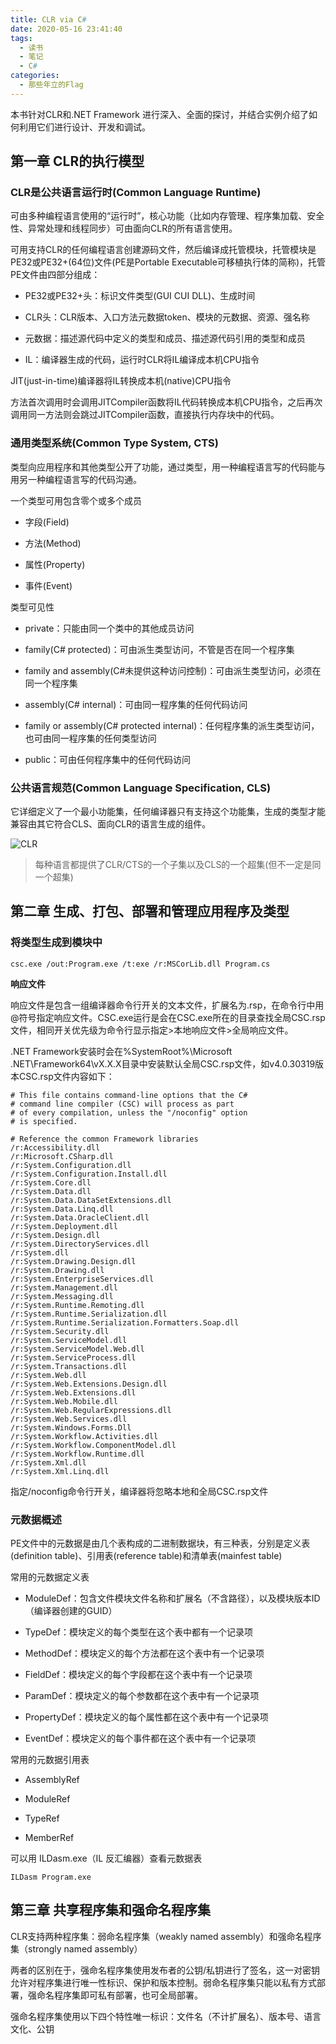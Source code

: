 ```yaml
---
title: CLR via C#
date: 2020-05-16 23:41:40
tags:
  - 读书
  - 笔记
  - C#
categories:
  - 那些年立的Flag
---
```


本书针对CLR和.NET Framework 进行深入、全面的探讨，并结合实例介绍了如何利用它们进行设计、开发和调试。

<!-- more -->

## 第一章 CLR的执行模型

### CLR是公共语言运行时(Common Language Runtime)

可由多种编程语言使用的“运行时”，核心功能（比如内存管理、程序集加载、安全性、异常处理和线程同步）可由面向CLR的所有语言使用。

可用支持CLR的任何编程语言创建源码文件，然后编译成托管模块，托管模块是PE32或PE32+(64位)文件(PE是Portable Executable可移植执行体的简称)，托管PE文件由四部分组成：

* PE32或PE32+头：标识文件类型(GUI CUI DLL)、生成时间

* CLR头：CLR版本、入口方法元数据token、模块的元数据、资源、强名称

* 元数据：描述源代码中定义的类型和成员、描述源代码引用的类型和成员

* IL：编译器生成的代码，运行时CLR将IL编译成本机CPU指令

JIT(just-in-time)编译器将IL转换成本机(native)CPU指令

方法首次调用时会调用JITCompiler函数将IL代码转换成本机CPU指令，之后再次调用同一方法则会跳过JITCompiler函数，直接执行内存块中的代码。

### 通用类型系统(Common Type System, CTS)

类型向应用程序和其他类型公开了功能，通过类型，用一种编程语言写的代码能与用另一种编程语言写的代码沟通。

一个类型可用包含零个或多个成员

* 字段(Field)

* 方法(Method)

* 属性(Property)

* 事件(Event)

类型可见性

* private：只能由同一个类中的其他成员访问

* family(C# protected)：可由派生类型访问，不管是否在同一个程序集

* family and assembly(C#未提供这种访问控制)：可由派生类型访问，必须在同一个程序集

* assembly(C# internal)：可由同一程序集的任何代码访问

* family or assembly(C# protected internal)：任何程序集的派生类型访问，也可由同一程序集的任何类型访问

* public：可由任何程序集中的任何代码访问

### 公共语言规范(Common Language Specification, CLS)

它详细定义了一个最小功能集，任何编译器只有支持这个功能集，生成的类型才能兼容由其它符合CLS、面向CLR的语言生成的组件。

![CLR](https://cdn.jsdelivr.net/gh/uncmd/MyResource/Hexo/images/clr1-6.jpg)

> 每种语言都提供了CLR/CTS的一个子集以及CLS的一个超集(但不一定是同一个超集)

## 第二章 生成、打包、部署和管理应用程序及类型

### 将类型生成到模块中

```
csc.exe /out:Program.exe /t:exe /r:MSCorLib.dll Program.cs
```

**响应文件**

响应文件是包含一组编译器命令行开关的文本文件，扩展名为.rsp，在命令行中用@符号指定响应文件。CSC.exe运行是会在CSC.exe所在的目录查找全局CSC.rsp文件，相同开关优先级为命令行显示指定>本地响应文件>全局响应文件。

.NET Framework安装时会在%SystemRoot%\Microsoft .NET\Framework64\vX.X.X目录中安装默认全局CSC.rsp文件，如v4.0.30319版本CSC.rsp文件内容如下：

```
# This file contains command-line options that the C#
# command line compiler (CSC) will process as part
# of every compilation, unless the "/noconfig" option
# is specified. 

# Reference the common Framework libraries
/r:Accessibility.dll
/r:Microsoft.CSharp.dll
/r:System.Configuration.dll
/r:System.Configuration.Install.dll
/r:System.Core.dll
/r:System.Data.dll
/r:System.Data.DataSetExtensions.dll
/r:System.Data.Linq.dll
/r:System.Data.OracleClient.dll
/r:System.Deployment.dll
/r:System.Design.dll
/r:System.DirectoryServices.dll
/r:System.dll
/r:System.Drawing.Design.dll
/r:System.Drawing.dll
/r:System.EnterpriseServices.dll
/r:System.Management.dll
/r:System.Messaging.dll
/r:System.Runtime.Remoting.dll
/r:System.Runtime.Serialization.dll
/r:System.Runtime.Serialization.Formatters.Soap.dll
/r:System.Security.dll
/r:System.ServiceModel.dll
/r:System.ServiceModel.Web.dll
/r:System.ServiceProcess.dll
/r:System.Transactions.dll
/r:System.Web.dll
/r:System.Web.Extensions.Design.dll
/r:System.Web.Extensions.dll
/r:System.Web.Mobile.dll
/r:System.Web.RegularExpressions.dll
/r:System.Web.Services.dll
/r:System.Windows.Forms.Dll
/r:System.Workflow.Activities.dll
/r:System.Workflow.ComponentModel.dll
/r:System.Workflow.Runtime.dll
/r:System.Xml.dll
/r:System.Xml.Linq.dll
```

指定/noconfig命令行开关，编译器将忽略本地和全局CSC.rsp文件

### 元数据概述

PE文件中的元数据是由几个表构成的二进制数据块，有三种表，分别是定义表(definition table)、引用表(reference table)和清单表(mainfest table)

常用的元数据定义表

* ModuleDef：包含文件模块文件名称和扩展名（不含路径），以及模块版本ID（编译器创建的GUID）

* TypeDef：模块定义的每个类型在这个表中都有一个记录项

* MethodDef：模块定义的每个方法都在这个表中有一个记录项

* FieldDef：模块定义的每个字段都在这个表中有一个记录项

* ParamDef：模块定义的每个参数都在这个表中有一个记录项

* PropertyDef：模块定义的每个属性都在这个表中有一个记录项

* EventDef：模块定义的每个事件都在这个表中有一个记录项

常用的元数据引用表

* AssemblyRef

* ModuleRef

* TypeRef

* MemberRef

可以用 ILDasm.exe（IL 反汇编器）查看元数据表

```
ILDasm Program.exe
```

## 第三章 共享程序集和强命名程序集

CLR支持两种程序集：弱命名程序集（weakly named assembly）和强命名程序集（strongly named assembly）

两者的区别在于，强命名程序集使用发布者的公钥/私钥进行了签名，这一对密钥允许对程序集进行唯一性标识、保护和版本控制。弱命名程序集只能以私有方式部署，强命名程序集即可私有部署，也可全局部署。

强命名程序集使用以下四个特性唯一标识：文件名（不计扩展名）、版本号、语言文化、公钥